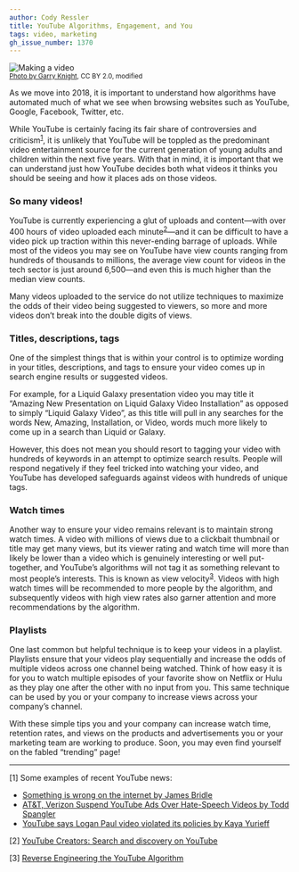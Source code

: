 ```yaml
---
author: Cody Ressler
title: YouTube Algorithms, Engagement, and You
tags: video, marketing
gh_issue_number: 1370
---
```


<img src="/blog/2018/01/24/youtube-algorithms-engagement-and-you/image-0.jpg" alt="Making a video"><br/>
<small>[Photo by Garry Knight](https://www.flickr.com/photos/garryknight/5519583998/), CC BY 2.0, modified</small>

As we move into 2018, it is important to understand how algorithms have automated much of what we see when browsing websites such as YouTube, Google, Facebook, Twitter, etc.

While YouTube is certainly facing its fair share of controversies and criticism<sup><a href="#footnotes">1</a></sup>, it is unlikely that YouTube will be toppled as the predominant video entertainment source for the current generation of young adults and children within the next five years. With that in mind, it is important that we can understand just how YouTube decides both what videos it thinks you should be seeing and how it places ads on those videos.

### So many videos!

YouTube is currently experiencing a glut of uploads and content—​with over 400 hours of video uploaded each minute<sup><a href="#footnotes">2</a></sup>—​and it can be difficult to have a video pick up traction within this never-ending barrage of uploads. While most of the videos you may see on YouTube have view counts ranging from hundreds of thousands to millions, the average view count for videos in the tech sector is just around 6,500—​and even this is much higher than the median view counts.

Many videos uploaded to the service do not utilize techniques to maximize the odds of their video being suggested to viewers, so more and more videos don’t break into the double digits of views.

### Titles, descriptions, tags

One of the simplest things that is within your control is to optimize wording in your titles, descriptions, and tags to ensure your video comes up in search engine results or suggested videos.

For example, for a Liquid Galaxy presentation video you may title it “Amazing New Presentation on Liquid Galaxy Video Installation” as opposed to simply “Liquid Galaxy Video”, as this title will pull in any searches for the words New, Amazing, Installation, or Video, words much more likely to come up in a search than Liquid or Galaxy.

However, this does not mean you should resort to tagging your video with hundreds of keywords in an attempt to optimize search results. People will respond negatively if they feel tricked into watching your video, and YouTube has developed safeguards against videos with hundreds of unique tags.

### Watch times

Another way to ensure your video remains relevant is to maintain strong watch times. A video with millions of views due to a clickbait thumbnail or title may get many views, but its viewer rating and watch time will more than likely be lower than a video which is genuinely interesting or well put-together, and YouTube’s algorithms will not tag it as something relevant to most people’s interests. This is known as view velocity<sup><a href="#footnotes">3</a></sup>. Videos with high watch times will be recommended to more people by the algorithm, and subsequently videos with high view rates also garner attention and more recommendations by the algorithm.

### Playlists

One last common but helpful technique is to keep your videos in a playlist. Playlists ensure that your videos play sequentially and increase the odds of multiple videos across one channel being watched. Think of how easy it is for you to watch multiple episodes of your favorite show on Netflix or Hulu as they play one after the other with no input from you. This same technique can be used by you or your company to increase views across your company’s channel.

With these simple tips you and your company can increase watch time, retention rates, and views on the products and advertisements you or your marketing team are working to produce. Soon, you may even find yourself on the fabled “trending” page!

-----

<div id="footnotes"></div>

[1] Some examples of recent YouTube news:

* [Something is wrong on the internet by James Bridle](https://medium.com/@jamesbridle/something-is-wrong-on-the-internet-c39c471271d2)
* [AT&T, Verizon Suspend YouTube Ads Over Hate-Speech Videos by Todd Spangler](http://variety.com/2017/digital/news/att-youtube-advertising-terrorism-hate-videos-1202014165/)
* [YouTube says Logan Paul video violated its policies by Kaya Yurieff](http://money.cnn.com/2018/01/02/technology/logan-paul-youtube-response/index.html)

[2] [YouTube Creators: Search and discovery on YouTube](https://creatoracademy.youtube.com/page/lesson/discovery?hl=en-GB#yt-creators-strategies-1)

[3] [Reverse Engineering the YouTube Algorithm](http://www.tubefilter.com/2016/06/23/reverse-engineering-youtube-algorithm/)
